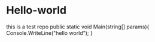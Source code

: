 # Hello-world
this is a test repo
public static void Main(string[] params){
Console.WriteLine("hello world");
}
